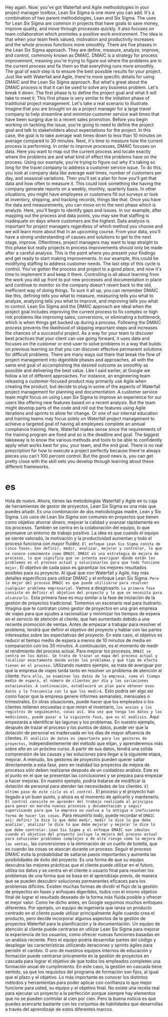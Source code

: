 Hey again. Now, you've got Waterfall and Agile methodologies in your project manager toolbox, Lean Six Sigma is one more you can add. It's a combination of two parent methodologies, Lean and Six Sigma. The uses for Lean Six Sigma are common in projects that have goals to save money, improve quality, and move through processes quickly. It also focuses on team collaboration which promotes a positive work environment. The idea is that when your team feels valued, motivation and productivity increases and the whole process functions more smoothly. There are five phases in the Lean Six Sigma approach. They are define, measure, analyze, improve, and control, commonly known as DMAIC. DMAIC is a strategy for process improvement, meaning you're trying to figure out where the problems are in the current process and fix them so that everything runs more smoothly. The goal of each step is to ensure the best possible results for your project. Just like with Waterfall and Agile, there're more specific details for using DMAIC and the Lean Six Sigma approach. But what's great about the DMAIC process is that it can be used to solve any business problem. Let's break it down. The first phase is to define the project goal and what it will take to meet it. This first phase is very similar to the initiation phase of traditional project management. Let's take a real scenario to illustrate. Imagine that you are brought on as a project manager for a large travel company to help streamline and minimize customer service wait times that have been surging due to a recent sales promotion. Before you begin working on tackling the issue, you're going to need to define the project goal and talk to stakeholders about expectations for the project. In this case, the goal is to take average wait times down to less than 10 minutes on average compared to 30 minutes. Next, it's time to measure how the current process is performing. In order to improve processes, DMAIC focuses on data. Here you want to map out the current process and locate exactly where the problems are and what kind of effect the problems have on the process. Using our example, you're trying to figure out why it's taking so long for the travel company to address a customer service issue. To do this, you look at company data like average wait times, number of customers per day, and seasonal variations. Then you'll set a plan for how you'll get that data and how often to measure it. This could look something like having the company generate reports on a weekly, monthly, quarterly basis. In other situations, you might have employees or customers fill out surveys or look at inventory, shipping, and tracking records, things like that. Once you have the data and measurements, you can move on to the next phase which is analyze. Here, you'll begin to identify gaps and issues. In our example, after mapping out the process and data points, you may see that staffing is inadequate on days where customers are the highest. Data analysis is important for project managers regardless of which method you choose and we will learn more about that in an upcoming course. From your data, you'll have a strong understanding of causes and solutions to get to the next stage, improve. Oftentimes, project managers may want to leap straight to this phase but really projects in process improvements should only be made after a careful analysis. This is the point where you present your findings and get ready to start making improvements. In our example, this could be modifying staffing to address customer needs. The last step of this cycle is control. You've gotten the process and project to a good place, and now it's time to implement it and keep it there. Controlling is all about learning from the work you did up front to put new processes and documentation in place and continue to monitor so the company doesn't revert back to the old, inefficient way of doing things. To sum it all up, you can remember DMAIC like this, defining tells you what to measure, measuring tells you what to analyze, analyzing tells you what to improve, and improving tells you what to control. Lean Six Sigma and the DMAIC approach are ideal when the project goal includes improving the current process to fix complex or high risk problems like improving sales, conversions, or eliminating a bottleneck, which is when things get backed up during a process. Following the DMAIC process prevents the likelihood of skipping important steps and increases the chances of a successful project. As a way for your team to discover best practices that your client can use going forward, it uses data and focuses on the customer or end-user to solve problems in a way that builds on previous learning so that you can discover effective permanent solutions for difficult problems. There are many ways out there that break the flow of project management into digestible phases and approaches, all with the same end goal of accomplishing the desired outcome as smoothly as possible and delivering the best value. Like I said earlier, at Google we follow a lot of different approaches. For instance, an engineering team releasing a customer-focused product may primarily use Agile when creating the product, but decide to plug in some of the aspects of Waterfall project management for planning and documentation. A customer service team might focus on using Lean Six Sigma to improve an experience for our users like offering new features based on a recent analysis. But the team might develop parts of the code and roll out the features using Agile iterations and sprints to allow for change. Or one of our internal education and training teams may focus solely on Waterfall project management to achieve a targeted goal of having all employees complete an annual compliance training. Here, Waterfall makes sense since the requirements of the training program are fixed and so is the deadline and goal. The biggest takeaway is to know the various methods and tools to be able to confidently apply what works best for you, your team, and the end goal. There is no real prescription for how to execute a project perfectly because there're always pieces you can't 100 percent control. But the good news is, you can get pretty close with the skill sets you develop through learning about these different frameworks.

# es

Hola de nuevo. Ahora, tienes las metodologías Waterfall y Agile en tu caja de herramientas de gestor de proyectos, Lean Six Sigma es una más que puedes añadir. Es una combinación de dos metodologías madre, Lean y Six Sigma. Los usos de Lean Six Sigma son comunes en proyectos que tienen como objetivo ahorrar dinero, mejorar la calidad y avanzar rápidamente en los procesos. También se centra en la colaboración del equipo, lo que promueve un entorno de trabajo positivo. La idea es que cuando el equipo se siente valorado, la motivación y la productividad aumentan y todo el proceso funciona con mayor fluidez. `El enfoque Lean Six Sigma consta de cinco fases. Son definir, medir, analizar, mejorar y controlar, lo que se conoce comúnmente como DMAIC.` `DMAIC es una estrategia de mejora de procesos, lo que significa que se intenta averiguar dónde están los problemas en el proceso actual y solucionarlos para que todo funcione mejor.` El objetivo de cada paso es garantizar los mejores resultados posibles para su proyecto. Al igual que con Waterfall y Agile, hay más detalles específicos para utilizar DMAIC y el enfoque Lean Six Sigma. `Pero lo mejor del proceso DMAIC es que puede utilizarse para resolver cualquier problema empresarial.` Vamos a desglosarlo. `La primera fase consiste en definir el objetivo del proyecto y lo que se necesita para alcanzarlo.` Esta primera fase es muy similar a la fase de iniciación de la gestión de proyectos tradicional. Tomemos un escenario real para ilustrarlo. Imagina que te contratan como gestor de proyectos en una gran empresa de viajes para que ayudes a racionalizar y minimizar los tiempos de espera en el servicio de atención al cliente, que han aumentado debido a una reciente promoción de ventas. Antes de empezar a trabajar para resolver el problema, tendrá que definir el objetivo del proyecto y hablar con las partes interesadas sobre las expectativas del proyecto. En este caso, el objetivo es reducir el tiempo medio de espera a menos de 10 minutos de media en comparación con los 30 minutos. A continuación, es el momento de medir el rendimiento del proceso actual. Para mejorar los procesos, `DMAIC se centra en los datos. Se trata de trazar un mapa del proceso actual y localizar exactamente dónde están los problemas y qué tipo de efecto tienen en el proceso.` Utilizando nuestro ejemplo, se trata de averiguar por qué la empresa de viajes tarda tanto en resolver un problema de atención al cliente. `Para ello, se examinan los datos de la empresa, como el tiempo medio de espera, el número de clientes por día y las variaciones estacionales.` `A continuación, establecerá un plan para obtener esos datos y la frecuencia con la que los medirá.` Esto podría ser algo así como hacer que la empresa genere informes semanales, mensuales o trimestrales. En otras situaciones, puede hacer que los empleados o los clientes rellenen encuestas o que miren el inventario, `los envíos y los registros de seguimiento, cosas así. Una vez que tenga los datos y las mediciones, puede pasar a la siguiente fase, que es el análisis.` Aquí empezarás a identificar las lagunas y los problemas. En nuestro ejemplo, después de trazar el proceso y los puntos de datos, puede ver que la dotación de personal es inadecuada en los días de mayor afluencia de clientes. `El análisis de datos es importante para los gestores de proyectos,` independientemente del método que elijan, y aprenderemos más sobre ello en un próximo curso. A partir de sus datos, tendrá una sólida comprensión de las causas y las soluciones para llegar a la siguiente etapa, mejorar. A menudo, los gestores de proyectos pueden querer saltar directamente a esta fase, pero en realidad los proyectos de mejora de procesos sólo deben realizarse después de un cuidadoso análisis. Este es el punto en el que se presentan las conclusiones y se prepara para empezar a hacer mejoras. En nuestro ejemplo, podría tratarse de modificar la dotación de personal para atender las necesidades de los clientes. `El último paso de este ciclo es el control.` El proceso y el proyecto han llegado a un buen punto, y ahora es el momento de aplicarlo y mantenerlo. `El control consiste en aprender del trabajo realizado al principio para poner en marcha nuevos procesos y documentación y seguir supervisando para que la empresa no vuelva a la antigua e ineficiente forma de hacer las cosas.` Para resumirlo todo, puede recordar el `DMAIC así: definir le dice lo que debe medir, medir le dice lo que debe analizar, analizar le dice lo que debe mejorar y mejorar le dice lo que debe controlar.`
`Lean Six Sigma y el enfoque DMAIC son ideales cuando el objetivo del proyecto incluye la mejora del proceso actual para solucionar problemas complejos o de alto riesgo como la mejora de las ventas,` las conversiones o la eliminación de un cuello de botella, que es cuando las cosas se atascan durante un proceso. Seguir el proceso DMAIC evita la probabilidad de saltarse pasos importantes y aumenta las posibilidades de éxito del proyecto. Es una forma de que su equipo descubra las mejores prácticas que el cliente puede utilizar en el futuro, utiliza los datos y se centra en el cliente o usuario final para resolver los problemas de una forma que se basa en el aprendizaje previo, de manera que se pueden descubrir soluciones permanentes eficaces para los problemas difíciles. Existen muchas formas de dividir el flujo de la gestión de proyectos en fases y enfoques digeribles, todos con el mismo objetivo final de lograr el resultado deseado de la forma más fluida posible y ofrecer el mejor valor. Como he dicho antes, en Google seguimos muchos enfoques diferentes. Por ejemplo, un equipo de ingeniería que lanza un producto centrado en el cliente puede utilizar principalmente Agile cuando crea el producto, pero decide incorporar algunos aspectos de la gestión de proyectos Waterfall para la planificación y la documentación. Un equipo de atención al cliente puede centrarse en utilizar Lean Six Sigma para mejorar la experiencia de los usuarios, como ofrecer nuevas funciones basadas en un análisis reciente. Pero el equipo podría desarrollar partes del código y desplegar las características utilizando iteraciones y sprints ágiles para permitir el cambio. O uno de nuestros equipos internos de educación y formación puede centrarse únicamente en la gestión de proyectos en cascada para lograr el objetivo de que todos los empleados completen una formación anual de cumplimiento. En este caso, la gestión en cascada tiene sentido, ya que los requisitos del programa de formación son fijos, al igual que el plazo y el objetivo. Lo más importante es conocer los distintos métodos y herramientas para poder aplicar con confianza lo que mejor funcione para usted, su equipo y el objetivo final. No existe una receta real para ejecutar un proyecto a la perfección porque siempre hay elementos que no se pueden controlar al cien por cien. Pero la buena noticia es que puedes acercarte bastante con los conjuntos de habilidades que desarrollas a través del aprendizaje de estos diferentes marcos.
